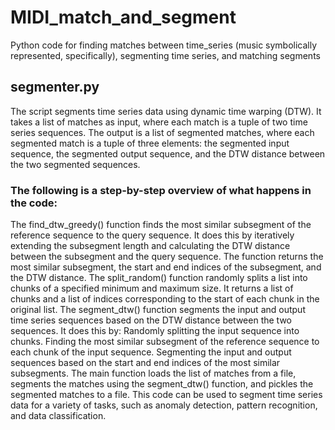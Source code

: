 # MIDI_match_and_segment
 Python code for finding matches between time_series (music symbolically represented, specifically), segmenting time series, and matching segments

## segmenter.py

The script segments time series data using dynamic time warping (DTW). It takes a list of matches as input, where each match is a tuple of two time series sequences. The output is a list of segmented matches, where each segmented match is a tuple of three elements: the segmented input sequence, the segmented output sequence, and the DTW distance between the two segmented sequences.

### The following is a step-by-step overview of what happens in the code:

The find_dtw_greedy() function finds the most similar subsegment of the reference sequence to the query sequence. It does this by iteratively extending the subsegment length and calculating the DTW distance between the subsegment and the query sequence. The function returns the most similar subsegment, the start and end indices of the subsegment, and the DTW distance.
The split_random() function randomly splits a list into chunks of a specified minimum and maximum size. It returns a list of chunks and a list of indices corresponding to the start of each chunk in the original list.
The segment_dtw() function segments the input and output time series sequences based on the DTW distance between the two sequences. It does this by:
Randomly splitting the input sequence into chunks.
Finding the most similar subsegment of the reference sequence to each chunk of the input sequence.
Segmenting the input and output sequences based on the start and end indices of the most similar subsegments.
The main function loads the list of matches from a file, segments the matches using the segment_dtw() function, and pickles the segmented matches to a file.
This code can be used to segment time series data for a variety of tasks, such as anomaly detection, pattern recognition, and data classification.
